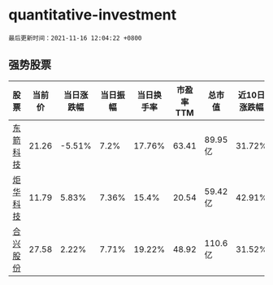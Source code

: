 # quantitative-investment

`最后更新时间：2021-11-16 12:04:22 +0800`

## 强势股票

|股票|当前价|当日涨跌幅|当日振幅|当日换手率|市盈率TTM|总市值|近10日涨跌幅|
|----|----|----|----|----|----|----|----|
|[东箭科技](https://xueqiu.com/S/SZ300978)|21.26|-5.51%|7.2%|17.76%|63.41|89.95亿|31.72%|
|[炬华科技](https://xueqiu.com/S/SZ300360)|11.79|5.83%|7.36%|15.4%|20.54|59.42亿|42.91%|
|[合兴股份](https://xueqiu.com/S/SH605005)|27.58|2.22%|7.71%|19.22%|48.92|110.6亿|31.52%|

